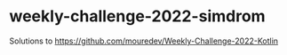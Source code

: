 # weekly-challenge-2022-simdrom
Solutions to https://github.com/mouredev/Weekly-Challenge-2022-Kotlin
